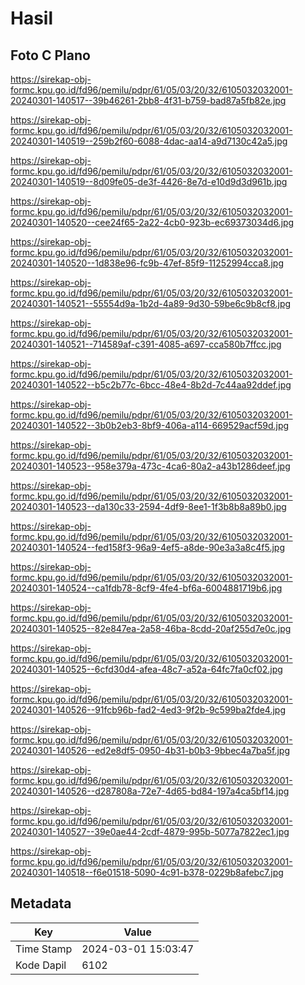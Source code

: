# Hasil

## Foto C Plano

https://sirekap-obj-formc.kpu.go.id/fd96/pemilu/pdpr/61/05/03/20/32/6105032032001-20240301-140517--39b46261-2bb8-4f31-b759-bad87a5fb82e.jpg

https://sirekap-obj-formc.kpu.go.id/fd96/pemilu/pdpr/61/05/03/20/32/6105032032001-20240301-140519--259b2f60-6088-4dac-aa14-a9d7130c42a5.jpg

https://sirekap-obj-formc.kpu.go.id/fd96/pemilu/pdpr/61/05/03/20/32/6105032032001-20240301-140519--8d09fe05-de3f-4426-8e7d-e10d9d3d961b.jpg

https://sirekap-obj-formc.kpu.go.id/fd96/pemilu/pdpr/61/05/03/20/32/6105032032001-20240301-140520--cee24f65-2a22-4cb0-923b-ec69373034d6.jpg

https://sirekap-obj-formc.kpu.go.id/fd96/pemilu/pdpr/61/05/03/20/32/6105032032001-20240301-140520--1d838e96-fc9b-47ef-85f9-11252994cca8.jpg

https://sirekap-obj-formc.kpu.go.id/fd96/pemilu/pdpr/61/05/03/20/32/6105032032001-20240301-140521--55554d9a-1b2d-4a89-9d30-59be6c9b8cf8.jpg

https://sirekap-obj-formc.kpu.go.id/fd96/pemilu/pdpr/61/05/03/20/32/6105032032001-20240301-140521--714589af-c391-4085-a697-cca580b7ffcc.jpg

https://sirekap-obj-formc.kpu.go.id/fd96/pemilu/pdpr/61/05/03/20/32/6105032032001-20240301-140522--b5c2b77c-6bcc-48e4-8b2d-7c44aa92ddef.jpg

https://sirekap-obj-formc.kpu.go.id/fd96/pemilu/pdpr/61/05/03/20/32/6105032032001-20240301-140522--3b0b2eb3-8bf9-406a-a114-669529acf59d.jpg

https://sirekap-obj-formc.kpu.go.id/fd96/pemilu/pdpr/61/05/03/20/32/6105032032001-20240301-140523--958e379a-473c-4ca6-80a2-a43b1286deef.jpg

https://sirekap-obj-formc.kpu.go.id/fd96/pemilu/pdpr/61/05/03/20/32/6105032032001-20240301-140523--da130c33-2594-4df9-8ee1-1f3b8b8a89b0.jpg

https://sirekap-obj-formc.kpu.go.id/fd96/pemilu/pdpr/61/05/03/20/32/6105032032001-20240301-140524--fed158f3-96a9-4ef5-a8de-90e3a3a8c4f5.jpg

https://sirekap-obj-formc.kpu.go.id/fd96/pemilu/pdpr/61/05/03/20/32/6105032032001-20240301-140524--ca1fdb78-8cf9-4fe4-bf6a-6004881719b6.jpg

https://sirekap-obj-formc.kpu.go.id/fd96/pemilu/pdpr/61/05/03/20/32/6105032032001-20240301-140525--82e847ea-2a58-46ba-8cdd-20af255d7e0c.jpg

https://sirekap-obj-formc.kpu.go.id/fd96/pemilu/pdpr/61/05/03/20/32/6105032032001-20240301-140525--6cfd30d4-afea-48c7-a52a-64fc7fa0cf02.jpg

https://sirekap-obj-formc.kpu.go.id/fd96/pemilu/pdpr/61/05/03/20/32/6105032032001-20240301-140526--91fcb96b-fad2-4ed3-9f2b-9c599ba2fde4.jpg

https://sirekap-obj-formc.kpu.go.id/fd96/pemilu/pdpr/61/05/03/20/32/6105032032001-20240301-140526--ed2e8df5-0950-4b31-b0b3-9bbec4a7ba5f.jpg

https://sirekap-obj-formc.kpu.go.id/fd96/pemilu/pdpr/61/05/03/20/32/6105032032001-20240301-140526--d287808a-72e7-4d65-bd84-197a4ca5bf14.jpg

https://sirekap-obj-formc.kpu.go.id/fd96/pemilu/pdpr/61/05/03/20/32/6105032032001-20240301-140527--39e0ae44-2cdf-4879-995b-5077a7822ec1.jpg

https://sirekap-obj-formc.kpu.go.id/fd96/pemilu/pdpr/61/05/03/20/32/6105032032001-20240301-140518--f6e01518-5090-4c91-b378-0229b8afebc7.jpg


## Metadata

| Key        | Value               |
| ---------- | ------------------- |
| Time Stamp | 2024-03-01 15:03:47 |
| Kode Dapil | 6102                |



